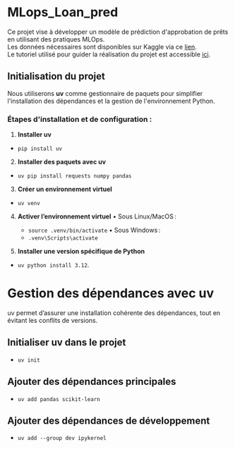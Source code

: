 # MLops_Loan_pred

Ce projet vise à développer un modèle de prédiction d'approbation de prêts en utilisant des pratiques MLOps.  
Les données nécessaires sont disponibles sur Kaggle via ce [lien](https://www.kaggle.com/competitions/playground-series-s4e10/overview).  
Le tutoriel utilisé pour guider la réalisation du projet est accessible [ici](https://mlops-coding-course.fmind.dev/index.html).

## Initialisation du projet

Nous utiliserons **uv** comme gestionnaire de paquets pour simplifier l'installation des dépendances et la gestion de l'environnement Python.

### Étapes d'installation et de configuration :

1. **Installer uv**  
  - `pip install uv`
  
2. **Installer des paquets avec uv**  
  - `uv pip install requests numpy pandas`   

3. **Créer un environnement virtuel**  
  - `uv venv`  

4. **Activer l’environnement virtuel**
  •	Sous Linux/MacOS :
      - `source .venv/bin/activate`
  •	Sous Windows :
      - `.venv\Scripts\activate`

5. **Installer une version spécifique de Python**
  - `uv python install 3.12`. 

# Gestion des dépendances avec uv

uv permet d’assurer une installation cohérente des dépendances, tout en évitant les conflits de versions.

## Initialiser uv dans le projet
  - `uv init`

## Ajouter des dépendances principales
  - `uv add pandas scikit-learn`

## Ajouter des dépendances de développement
- `uv add --group dev ipykernel`
